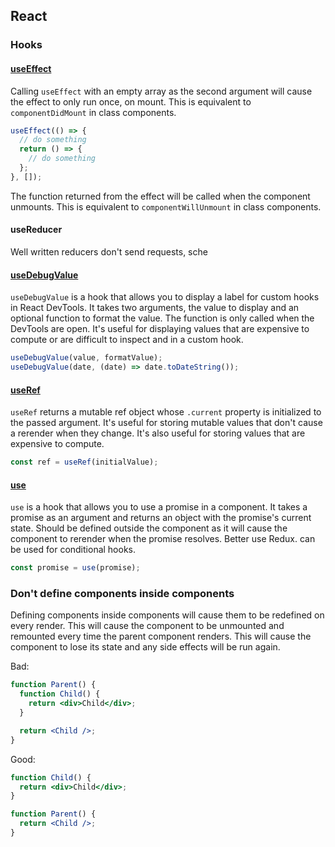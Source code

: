 ## React

### Hooks

#### [useEffect](https://react.dev/reference/react/useEffect)

Calling `useEffect` with an empty array as the second argument will cause the effect to only run once, on mount. This is equivalent to `componentDidMount` in class components.

```jsx
useEffect(() => {
  // do something
  return () => {
    // do something
  };
}, []);
```

The function returned from the effect will be called when the component unmounts. This is equivalent to `componentWillUnmount` in class components.

#### useReducer

Well written reducers don't send requests, sche

#### [useDebugValue](https://react.dev/reference/react/useDebugValue)

`useDebugValue` is a hook that allows you to display a label for custom hooks in React DevTools. It takes two arguments, the value to display and an optional function to format the value. The function is only called when the DevTools are open. It's useful for displaying values that are expensive to compute or are difficult to inspect and in a custom hook.

```jsx
useDebugValue(value, formatValue);
useDebugValue(date, (date) => date.toDateString());
```

#### [useRef](https://react.dev/reference/react/useRef)

`useRef` returns a mutable ref object whose `.current` property is initialized to the passed argument. It's useful for storing mutable values that don't cause a rerender when they change. It's also useful for storing values that are expensive to compute.

```jsx
const ref = useRef(initialValue);
```

#### [use](https://react.dev/reference/react/use)

`use` is a hook that allows you to use a promise in a component. It takes a promise as an argument and returns an object with the promise's current state. Should be defined outside the component as it will cause the component to rerender when the promise resolves. Better use Redux. can be used for conditional hooks.

```jsx
const promise = use(promise);
```

### Don't define components inside components

Defining components inside components will cause them to be redefined on every render. This will cause the component to be unmounted and remounted every time the parent component renders. This will cause the component to lose its state and any side effects will be run again.

Bad:

```jsx
function Parent() {
  function Child() {
    return <div>Child</div>;
  }

  return <Child />;
}
```

Good:

```jsx
function Child() {
  return <div>Child</div>;
}

function Parent() {
  return <Child />;
}
```
